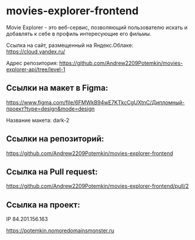 # movies-explorer-frontend
Movie Explorer - это веб-сервис, позволяющий пользователю искать и добавлять к себе в профиль интересующие его фильмы.

Cсылка на сайт, размещенный на Яндекс.Облаке: https://cloud.yandex.ru/

Адрес репозитория: https://github.com/Andrew2209Potemkin/movies-explorer-api/tree/level-1

## Ссылки на макет в Figma:

https://www.figma.com/file/6FMWkB94wE7KTkcCgUXtnC/Дипломный-проект?type=design&mode=design

Название макета: dark-2

## Ссылки на репозиторий:

https://github.com/Andrew2209Potemkin/movies-explorer-frontend

## Ссылка на Pull request:

https://github.com/Andrew2209Potemkin/movies-explorer-frontend/pull/2

## Ссылка на проект:
IP 84.201.156.163

https://potemkin.nomoredomainsmonster.ru
